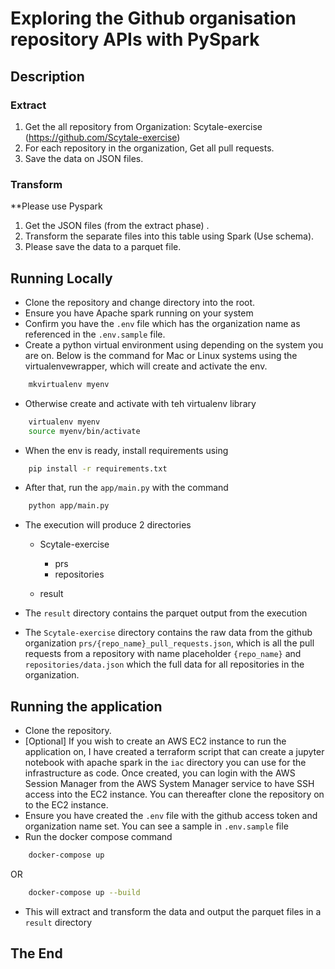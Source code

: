 # Exploring the Github organisation repository APIs with PySpark

## Description

### Extract
1. Get the all repository from Organization: Scytale-exercise (https://github.com/Scytale-exercise)
2. For each repository in the organization, Get all pull requests.
3. Save the data on JSON files.

### Transform
**Please use Pyspark

1. Get the JSON files (from the extract phase) .
2. Transform the separate files into this table using Spark (Use schema).
3. Please save the data to a parquet file.

## Running Locally 
* Clone the repository and change directory into the root.
* Ensure you have Apache spark running on your system
* Confirm you have the `.env` file which has the organization name as referenced in the `.env.sample` file. 
* Create a python virtual environment using depending on the system you are on. Below is the command for Mac or Linux systems using the virtualenvewrapper, which will create and activate the env. 
```sh
    mkvirtualenv myenv
```
* Otherwise create and activate with teh virtualenv library 
```sh
    virtualenv myenv
    source myenv/bin/activate
```
* When the env is ready, install requirements using
```sh
    pip install -r requirements.txt
```
* After that, run the `app/main.py` with the command 
```sh
    python app/main.py
```
* The execution will produce 2 directories 

    * Scytale-exercise
        
        * prs
        * repositories
    
    * result
* The `result` directory contains the parquet output from the execution
* The `Scytale-exercise` directory contains the raw data from the github organization `prs/{repo_name}_pull_requests.json`, which is all the pull requests from a repository with name placeholder `{repo_name}` and `repositories/data.json` which the full data for all repositories in the organization.


## Running the application
* Clone the repository.
* [Optional] If you wish to create an AWS EC2 instance to run the application on, I have created a terraform script that can create a jupyter notebook with apache spark in the `iac` directory you can use for the infrastructure as code. Once created, you can login with the AWS Session Manager from the AWS System Manager service to have SSH access into the EC2 instance. You can thereafter clone the repository on to the EC2 instance. 
* Ensure you have created the `.env` file with the github access token and organization name set. You can see a sample in `.env.sample` file
* Run the docker compose command
```sh
    docker-compose up
```
OR 
```sh
    docker-compose up --build
```
* This will extract and transform the data and output the parquet files in a `result` directory


## The End
